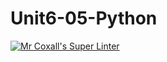 # Unit6-05-Python
[![Mr Coxall's Super Linter](https://github.com/ICS3U-Programming-VanN/Unit6-05-Python/workflows/Mr%20Coxall's%20Super%20Linter/badge.svg)](https://github.com/ICS3U-Programming-VanN/Unit6-05-Python/actions/)